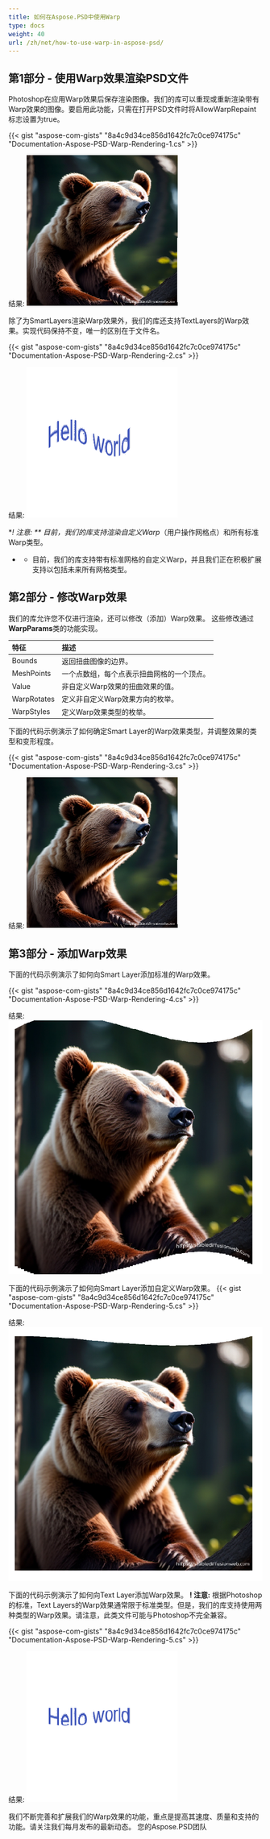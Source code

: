 ```yaml
---
title: 如何在Aspose.PSD中使用Warp
type: docs
weight: 40
url: /zh/net/how-to-use-warp-in-aspose-psd/
---
```


## **第1部分 - 使用Warp效果渲染PSD文件**

Photoshop在应用Warp效果后保存渲染图像。我们的库可以重现或重新渲染带有Warp效果的图像。要启用此功能，只需在打开PSD文件时将AllowWarpRepaint标志设置为true。

{{< gist "aspose-com-gists" "8a4c9d34ce856d1642fc7c0ce974175c" "Documentation-Aspose-PSD-Warp-Rendering-1.cs" >}}

结果:
![Aspose.PSD for .NET Warp Result 1](warp1.png)

除了为SmartLayers渲染Warp效果外，我们的库还支持TextLayers的Warp效果。实现代码保持不变，唯一的区别在于文件名。

{{< gist "aspose-com-gists" "8a4c9d34ce856d1642fc7c0ce974175c" "Documentation-Aspose-PSD-Warp-Rendering-2.cs" >}}

结果:
![Aspose.PSD for .NET Warp Result 2](warp2.png)

**! 注意: ** 目前，我们的库支持渲染自定义Warp*（用户操作网格点）和所有标准Warp类型。
* - 目前，我们的库支持带有标准网格的自定义Warp，并且我们正在积极扩展支持以包括未来所有网格类型。


## **第2部分 - 修改Warp效果**

我们的库允许您不仅进行渲染，还可以修改（添加）Warp效果。
这些修改通过**WarpParams**类的功能实现。

| **特征**    | **描述**                                                              | 
|:-------------|:-----------------------------------------------------------------------|
| Bounds       | 返回扭曲图像的边界。                                                   |
| MeshPoints   | 一个点数组，每个点表示扭曲网格的一个顶点。                           |
| Value        | 非自定义Warp效果的扭曲效果的值。                                       |
| WarpRotates  | 定义非自定义Warp效果方向的枚举。                                       |
| WarpStyles   | 定义Warp效果类型的枚举。                                               |

下面的代码示例演示了如何确定Smart Layer的Warp效果类型，并调整效果的类型和变形程度。

{{< gist "aspose-com-gists" "8a4c9d34ce856d1642fc7c0ce974175c" "Documentation-Aspose-PSD-Warp-Rendering-3.cs" >}}

结果:
![Aspose.PSD for .NET Warp Result 3](warp3.png)

## **第3部分 - 添加Warp效果**

下面的代码示例演示了如何向Smart Layer添加标准的Warp效果。

{{< gist "aspose-com-gists" "8a4c9d34ce856d1642fc7c0ce974175c" "Documentation-Aspose-PSD-Warp-Rendering-4.cs" >}}

结果:
![Aspose.PSD for .NET Warp Result 4](warp4.png)

下面的代码示例演示了如何向Smart Layer添加自定义Warp效果。
{{< gist "aspose-com-gists" "8a4c9d34ce856d1642fc7c0ce974175c" "Documentation-Aspose-PSD-Warp-Rendering-5.cs" >}}

结果:
![Aspose.PSD for .NET Warp Result 5](warp5.png)

下面的代码示例演示了如何向Text Layer添加Warp效果。
**! 注意:** 根据Photoshop的标准，Text Layers的Warp效果通常限于标准类型。但是，我们的库支持使用两种类型的Warp效果。请注意，此类文件可能与Photoshop不完全兼容。

{{< gist "aspose-com-gists" "8a4c9d34ce856d1642fc7c0ce974175c" "Documentation-Aspose-PSD-Warp-Rendering-5.cs" >}}

结果:
![Aspose.PSD for .NET Warp Result 6](warp6.png)

我们不断完善和扩展我们的Warp效果的功能，重点是提高其速度、质量和支持的功能。请关注我们每月发布的最新动态。
您的Aspose.PSD团队
